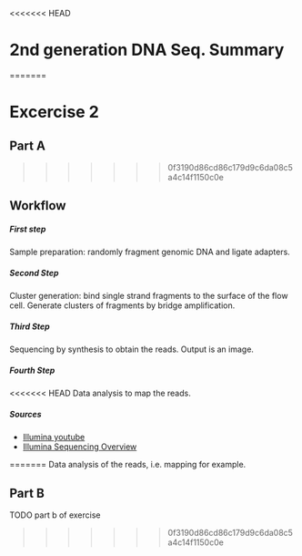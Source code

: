 <<<<<<< HEAD
# 2nd generation DNA Seq. Summary

=======
# Excercise 2
## Part A
>>>>>>> 0f3190d86cd86c179d9c6da08c5a4c14f1150c0e
## Workflow
##### First step
Sample preparation: randomly fragment genomic DNA and ligate adapters.
##### Second Step
Cluster generation: bind single strand fragments to the surface of the flow cell. Generate clusters of fragments by bridge amplification.
##### Third Step
Sequencing by synthesis to obtain the reads. Output is an image.
##### Fourth Step
<<<<<<< HEAD
Data analysis to map the reads.


##### Sources
+ [Illumina youtube](https://www.youtube.com/watch?v=fCd6B5HRaZ8)
+ [Illumina Sequencing Overview](https://www.well.ox.ac.uk/ogc/wp-content/uploads/2017/09/Illumina_Sequencing_Overview_15045845_D.pdf)


=======
Data analysis of the reads, i.e. mapping for example.

## Part B
TODO part b of exercise
>>>>>>> 0f3190d86cd86c179d9c6da08c5a4c14f1150c0e
